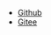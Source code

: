* [Github](https://github.com/BillZhucn/PixelTailWiki)
* [Gitee](https://gitee.com/billzhucn/PixelTailWiki)
